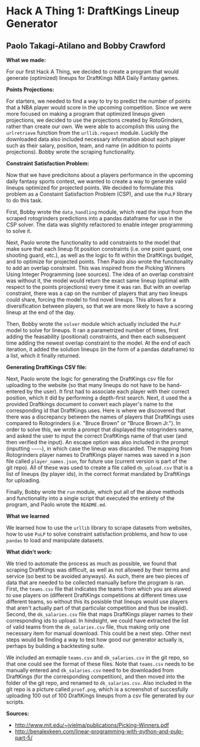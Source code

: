 # Hack A Thing 1: DraftKings Lineup Generator
## Paolo Takagi-Atilano and Bobby Crawford

**What we made:**

For our first Hack A Thing, we decided to create a program that would generate (optimized) lineups for DraftKings NBA Daily Fantasy games.  

**Points Projections:**

For starters, we needed to find a way to try to predict the number of points that a NBA player would score in the upcoming competition.  Since we were more focused on making a program that optimized lineups given projections, we decided to use the projections created by RotoGrinders, rather than create our own.  We were able to accomplish this using the `urlretrieve` function from the `urllib.request` module.  Luckily the downloaded data also included necessary information about each player such as their salary, position, team, and name (in addition to points projections).  Bobby wrote the scraping functionality.

**Constraint Satisfaction Problem:**

Now that we have predicitons about a players performance in the upcoming daily fantasy sports contest, we wanted to create a way to generate valid lineups optimized for projected points.  We decided to formulate this problem as a Constaint Satisfaction Problem (CSP), and use the `PuLP` library to do this task.  

First, Bobby wrote the `data_handling` module, which read the input from the scraped rotogrinders predictions into a pandas dataframe for use in the CSP solver.  The data was slightly refactored to enable integer programming to solve it.

Next, Paolo wrote the functionality to add constraints to the model that make sure that each lineup fit position constraints (i.e. one point guard, one shooting guard, etc.), as well as the logic to fit within the DraftKings budget, and to optimize for projected points.  Then Paolo also wrote the funcitonality to add an overlap constraint.  This was inspired from the Picking Winners Using Integer Programming (see sources).  The idea of an overlap constraint was without it, the model would return the exact same lineup (optimal with respect to the points projections) every time it was ran. But with an overlap constraint, there was a cap on the number of players that any two lineups could share, forcing the model to find novel lineups.  This allows for a diversification between players, so that we are more likely to have a scoring lineup at the end of the day.  

Then, Bobby wrote the `solver` module which actually included the `PuLP` model to solve for lineups.  It ran a parametrized number of times, first adding the feasability (positional) constraints, and then each subsequent time adding the newest overlap constraint to the model.  At the end of each iteration, it added the solution lineups (in the form of a pandas dataframe) to a list, which it finally returned.

**Generating DraftKings CSV file:**

Next, Paolo wrote the logic for generating the DraftKings csv file for uploading to the website (so that many lineups do not have to be hand-entered by the user).  It first had to associate each player with their correct position, which it did by performing a depth-first search.  Next, it used the a provided Draftkings document to convert each player's name to the corresponding id that DraftKings uses.  Here is where we discovered that there was a discrepancy between the names of players that DraftKings uses compared to Rotogrinders (i.e. "Bruce Brown" or "Bruce Brown Jr.").  In order to solve this, we wrote a prompt that displayed the rotogrinders name, and asked the user to input the correct DraftKings name of that user (and then verified the input).  An escape option was also included in the prompt (inputting `~~~~`), in which case the lineup was discarded.  The mapping from Rotogrinders player names to DraftKings player names was saved in a json file called `player_names.json`, for future use (current version is part of the git repo).  All of these was used to create a file called `dk_upload.csv` that is a list of lineups (by player ids), in the correct format mandated by DraftKings for uploading.

Finally, Bobby wrote the `run` module, which put all of the above methods and functionality into a single script that executed the entirety of the program, and Paolo wrote the `README.md`.

**What we learned**

We learned how to use the `urllib` library to scrape datasets from websites, how to use `PuLP` to solve constraint satisfaction problems, and how to use `pandas` to load and manipulate datasets.

**What didn't work:**

We tried to automate the process as much as possible, we found that scraping DraftKings was difficult, as well as not allowed by their terms and service (so best to be avoided anyways).  As such, there are two pieces of data that are needed to be collected manually before the program is ran.  First, the `teams.csv` file that indicates the teams from which you are alowed to use players on (different DraftKings competitions at different times use different teams, so without this its posisble that lineups would use players that aren't actually part of that particular competition and thus be invalid).  Second, the `dk_salaries.csv` file that maps DraftKings player names to their corresponding ids to upload.  In hindsight, we could have extracted the list of valid teams from the `dk_salaries.csv` file, thus making only one necessary item for manual download.  This could be a next step.  Other next steps would be finding a way to test how good our generator actually is, perhaps by building a backtesting suite.

We included an exmaple `teams.csv` and `dk_salaries.csv` in the git repo, so that one could see the format of these files.  Note that `teams.csv` needs to be manually entered and `dk_salaries.csv` need to be downloaded from DraftKings (for the corresponding competition), and then moved into the folder of the git repo, and renamed to `dk_salaries.csv`.  Also included in the git repo is a picture called `proof.png`, which is a screenshot of succesfully uploading 100 out of 100 DraftKings lineups from a csv file generated by our scripts.

**Sources:**

* http://www.mit.edu/~jvielma/publications/Picking-Winners.pdf
* http://benalexkeen.com/linear-programming-with-python-and-pulp-part-5/
